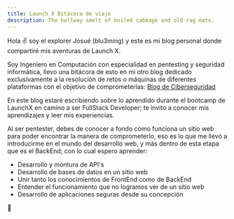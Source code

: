```yaml
---
title: Launch X Bitácora de viaje
description: The hallway smelt of boiled cabbage and old rag mats.
---
```


Hola ✌️  soy el explorer Josué (blu3ming) y este es mi blog personal donde compartiré mis aventuras de Launch X.

Soy Ingeniero en Computación con especialidad en pentesting y seguridad informática, llevo una bitácora de esto en mi otro blog dedicado exclusivamente a la resolución de retos o máquinas de diferentes plataformas con el objetivo de comprometerlas: [Blog de Ciberseguridad](https://blu3ming.github.io/)

En este blog estaré escribiendo sobre lo aprendido durante el bootcamp de LaunchX en camino a ser FullStack Developer; te invito a conocer mis aprendizajes y leer mis experiencias.

Al ser pentester, debes de conocer a fondo cómo funciona un sitio web para poder encontrar la manera de comprometerlo, eso es lo que me llevó a introducirme en el mundo del desarrollo web, y más dentro de esta etapa que es el BackEnd; con lo cual espero aprender:

- Desarrollo y montura de API's
- Desarrollo de bases de datos en un sitio web
- Unir tanto los conocimientos de FrontEnd como de BackEnd
- Entender el funcionamiento que no logramos ver de un sitio web
- Desarrollo de aplicaciones seguras desde su concepción

🚀

